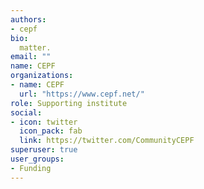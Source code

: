 ```yaml
---
authors:
- cepf
bio: 
  matter.
email: ""
name: CEPF
organizations:
- name: CEPF
  url: "https://www.cepf.net/"
role: Supporting institute
social:
- icon: twitter
  icon_pack: fab
  link: https://twitter.com/CommunityCEPF
superuser: true
user_groups:
- Funding
---
```



